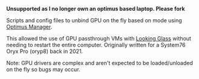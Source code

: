 **Unsupported as I no longer own an optimus based laptop. Please fork**

Scripts and config files to unbind GPU on the fly based on mode using [Optimus Manager](https://github.com/Askannz/optimus-manager).

This allowed the use of GPU passthrough VMs with [Looking Glass](https://looking-glass.io/) without needing to restart the entire computer. Originally written for a System76 Oryx Pro (oryp8) back in 2021.

Note: GPU drivers are complex and aren't expected to be loaded/unloaded on the fly so bugs may occur.
